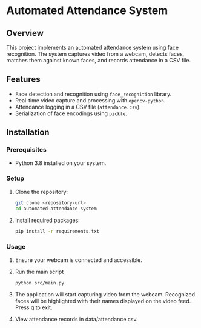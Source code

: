 # Automated Attendance System

## Overview

This project implements an automated attendance system using face recognition. The system captures video from a webcam, detects faces, matches them against known faces, and records attendance in a CSV file.

## Features

- Face detection and recognition using `face_recognition` library.
- Real-time video capture and processing with `opencv-python`.
- Attendance logging in a CSV file (`attendance.csv`).
- Serialization of face encodings using `pickle`.

## Installation

### Prerequisites

- Python 3.8 installed on your system.

### Setup

1. Clone the repository:
   ```bash
   git clone <repository-url>
   cd automated-attendance-system

2. Install required packages:
    ```bash
    pip install -r requirements.txt

### Usage

1. Ensure your webcam is connected and accessible.

2. Run the main script
    ```bash
    python src/main.py
    
3. The application will start capturing video from the webcam. Recognized faces will be highlighted with their names displayed on the video feed. Press q to exit.

4. View attendance records in data/attendance.csv.